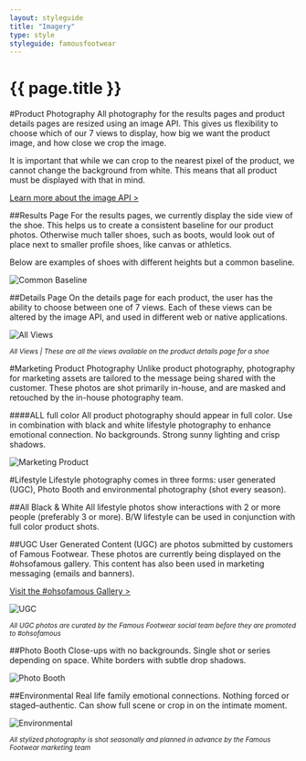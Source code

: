 ```yaml
---
layout: styleguide
title: "Imagery"
type: style
styleguide: famousfootwear
---
```


# {{ page.title }}


#Product Photography
All photography for the results pages and product details pages are resized using an image API. This gives us flexibility to choose which of our 7 views to display, how big we want the product image, and how close we crop the image. 

It is important that while we can crop to the nearest pixel of the product, we cannot change the background from white. This means that all product must be displayed with that in mind.

[Learn more about the image API >](http://imageresizing.net/docs/reference)


##Results Page
For the results pages, we currently display the side view of the shoe. This helps us to create a consistent baseline for our product photos. Otherwise much taller shoes, such as boots, would look out of place next to smaller profile shoes, like canvas or athletics.

Below are examples of shoes with different heights but a common baseline. 

![Common Baseline](../../../assets/famousfootwear/images/style-imagery-common-baseline.png "Common Baseline for Product Images")


##Details Page
On the details page for each product, the user has the ability to choose between one of 7 views. Each of these views can be altered by the image API, and used in different web or native applications.

![All Views](../../../assets/famousfootwear/images/style-imagery-all-views.png "All Views")

<small>*All Views | These are all the views available on the product details page for a shoe*</small>



#Marketing Product Photography
Unlike product photography, photography for marketing assets are tailored to the message being shared with the customer. These photos are shot primarily in-house, and are masked and retouched by the in-house photography team.  

####ALL full color
All product photography should appear in full color. Use in combination with black and white lifestyle photography to enhance emotional connection. No backgrounds. Strong sunny lighting and crisp shadows.

![Marketing Product](../../../assets/famousfootwear/images/style-imagery-product.png "Marketing Product")



#Lifestyle
Lifestyle photography comes in three forms: user generated (UGC), Photo Booth and environmental photography (shot every season).


##All Black & White
All lifestyle photos show interactions with 2 or more people (preferably 3 or more). B/W lifestyle can be used in conjunction with full color product shots.


##UGC
User Generated Content (UGC) are photos submitted by customers of Famous Footwear. These photos are currently being displayed on the #ohsofamous gallery. This content has also been used in marketing messaging (emails and banners).

[Visit the #ohsofamous Gallery >](http://www.famousfootwear.com/ohsofamous)

![UGC](../../../assets/famousfootwear/images/style-imagery-ugc.png "UGC")

<small>*All UGC photos are curated by the Famous Footwear social team before they are promoted to #ohsofamous*</small>


##Photo Booth
Close-ups with no backgrounds. Single shot or series depending on space. White borders with subtle drop shadows.

![Photo Booth](../../../assets/famousfootwear/images/style-imagery-photobooth.png "Photo Booth")


##Environmental
Real life family emotional connections. Nothing forced or staged–authentic. Can show full scene or crop in on the intimate moment.

![Environmental](../../../assets/famousfootwear/images/style-imagery-environmental.png "Environmental")

<small>*All stylized photography is shot seasonally and planned in advance by the Famous Footwear marketing team*</small>


